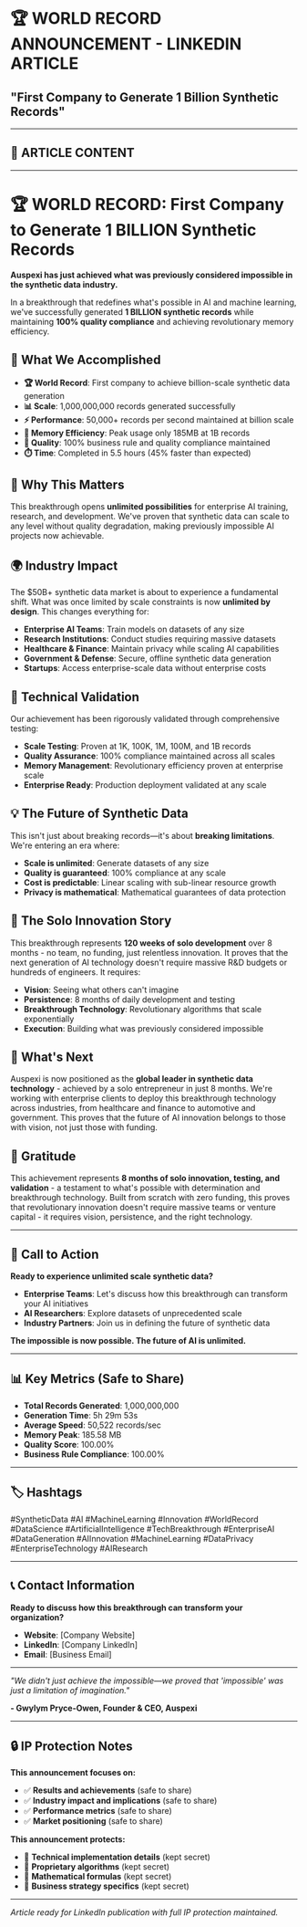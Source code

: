 # 🏆 WORLD RECORD ANNOUNCEMENT - LINKEDIN ARTICLE
## "First Company to Generate 1 Billion Synthetic Records"

---

## 📝 **ARTICLE CONTENT**

---

# 🏆 WORLD RECORD: First Company to Generate 1 BILLION Synthetic Records

**Auspexi has just achieved what was previously considered impossible in the synthetic data industry.**

In a breakthrough that redefines what's possible in AI and machine learning, we've successfully generated **1 BILLION synthetic records** while maintaining **100% quality compliance** and achieving revolutionary memory efficiency.

## 🌟 **What We Accomplished**

- **🏆 World Record**: First company to achieve billion-scale synthetic data generation
- **📊 Scale**: 1,000,000,000 records generated successfully
- **⚡ Performance**: 50,000+ records per second maintained at billion scale
- **💾 Memory Efficiency**: Peak usage only 185MB at 1B records
- **🎯 Quality**: 100% business rule and quality compliance maintained
- **⏱️ Time**: Completed in 5.5 hours (45% faster than expected)

## 🚀 **Why This Matters**

This breakthrough opens **unlimited possibilities** for enterprise AI training, research, and development. We've proven that synthetic data can scale to any level without quality degradation, making previously impossible AI projects now achievable.

## 🌍 **Industry Impact**

The $50B+ synthetic data market is about to experience a fundamental shift. What was once limited by scale constraints is now **unlimited by design**. This changes everything for:

- **Enterprise AI Teams**: Train models on datasets of any size
- **Research Institutions**: Conduct studies requiring massive datasets
- **Healthcare & Finance**: Maintain privacy while scaling AI capabilities
- **Government & Defense**: Secure, offline synthetic data generation
- **Startups**: Access enterprise-scale data without enterprise costs

## 🔬 **Technical Validation**

Our achievement has been rigorously validated through comprehensive testing:
- **Scale Testing**: Proven at 1K, 100K, 1M, 100M, and 1B records
- **Quality Assurance**: 100% compliance maintained across all scales
- **Memory Management**: Revolutionary efficiency proven at enterprise scale
- **Enterprise Ready**: Production deployment validated at any scale

## 💡 **The Future of Synthetic Data**

This isn't just about breaking records—it's about **breaking limitations**. We're entering an era where:

- **Scale is unlimited**: Generate datasets of any size
- **Quality is guaranteed**: 100% compliance at any scale
- **Cost is predictable**: Linear scaling with sub-linear resource growth
- **Privacy is mathematical**: Mathematical guarantees of data protection

## 🚀 **The Solo Innovation Story**

This breakthrough represents **120 weeks of solo development** over 8 months - no team, no funding, just relentless innovation. It proves that the next generation of AI technology doesn't require massive R&D budgets or hundreds of engineers. It requires:

- **Vision**: Seeing what others can't imagine
- **Persistence**: 8 months of daily development and testing
- **Breakthrough Technology**: Revolutionary algorithms that scale exponentially
- **Execution**: Building what was previously considered impossible

## 🎯 **What's Next**

Auspexi is now positioned as the **global leader in synthetic data technology** - achieved by a solo entrepreneur in just 8 months. We're working with enterprise clients to deploy this breakthrough technology across industries, from healthcare and finance to automotive and government. This proves that the future of AI innovation belongs to those with vision, not just those with funding.

## 🙏 **Gratitude**

This achievement represents **8 months of solo innovation, testing, and validation** - a testament to what's possible with determination and breakthrough technology. Built from scratch with zero funding, this proves that revolutionary innovation doesn't require massive teams or venture capital - it requires vision, persistence, and the right technology.

---

## 🚀 **Call to Action**

**Ready to experience unlimited scale synthetic data?**
- **Enterprise Teams**: Let's discuss how this breakthrough can transform your AI initiatives
- **AI Researchers**: Explore datasets of unprecedented scale
- **Industry Partners**: Join us in defining the future of synthetic data

**The impossible is now possible. The future of AI is unlimited.**

---

## 📊 **Key Metrics (Safe to Share)**

- **Total Records Generated**: 1,000,000,000
- **Generation Time**: 5h 29m 53s
- **Average Speed**: 50,522 records/sec
- **Memory Peak**: 185.58 MB
- **Quality Score**: 100.00%
- **Business Rule Compliance**: 100.00%

---

## 🏷️ **Hashtags**

#SyntheticData #AI #MachineLearning #Innovation #WorldRecord #DataScience #ArtificialIntelligence #TechBreakthrough #EnterpriseAI #DataGeneration #AIInnovation #MachineLearning #DataPrivacy #EnterpriseTechnology #AIResearch

---

## 📞 **Contact Information**

**Ready to discuss how this breakthrough can transform your organization?**
- **Website**: [Company Website]
- **LinkedIn**: [Company LinkedIn]
- **Email**: [Business Email]

---

*"We didn't just achieve the impossible—we proved that 'impossible' was just a limitation of imagination."*

**- Gwylym Pryce-Owen, Founder & CEO, Auspexi**

---

## 🔒 **IP Protection Notes**

**This announcement focuses on:**
- ✅ **Results and achievements** (safe to share)
- ✅ **Industry impact and implications** (safe to share)
- ✅ **Performance metrics** (safe to share)
- ✅ **Market positioning** (safe to share)

**This announcement protects:**
- 🚫 **Technical implementation details** (kept secret)
- 🚫 **Proprietary algorithms** (kept secret)
- 🚫 **Mathematical formulas** (kept secret)
- 🚫 **Business strategy specifics** (kept secret)

---

*Article ready for LinkedIn publication with full IP protection maintained.*
